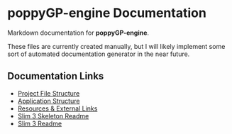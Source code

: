 poppyGP-engine Documentation
============================

Markdown documentation for __poppyGP-engine__.

These files are currently created manually, but I will likely implement some sort of automated documentation generator in the near future.

Documentation Links
-------------------
 * [Project File Structure](PROJECT-STRUCTURE.md)
 * [Application Structure](APP-STRUCTURE.md)
 * [Resources & External Links](RESOURCES.md)
 * [Slim 3 Skeleton Readme](README-SLIM3SKELETON.md)
 * [Slim 3 Readme](README-SLIM.md)
